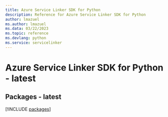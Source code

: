 ```yaml
---
title: Azure Service Linker SDK for Python
description: Reference for Azure Service Linker SDK for Python
author: lmazuel
ms.author: lmazuel
ms.data: 03/22/2023
ms.topic: reference
ms.devlang: python
ms.service: servicelinker
---
```

# Azure Service Linker SDK for Python - latest
## Packages - latest
[!INCLUDE [packages](service-linker-index.md)]